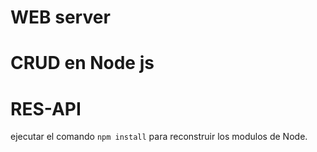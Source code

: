 # WEB server 
# CRUD en Node js 
# RES-API
ejecutar el comando ``` npm install ``` para reconstruir 
los modulos  de Node.